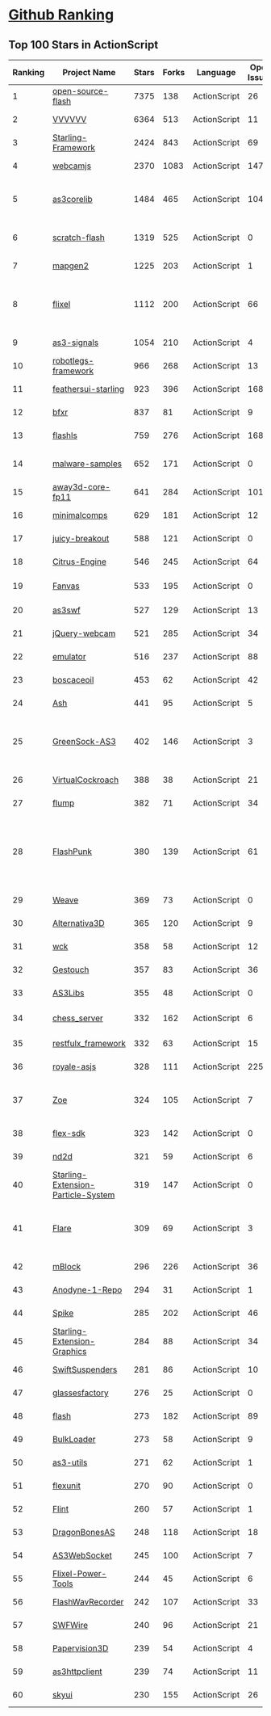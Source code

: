 [Github Ranking](../README.md)
==========

## Top 100 Stars in ActionScript

| Ranking | Project Name | Stars | Forks | Language | Open Issues | Description | Last Commit |
| ------- | ------------ | ----- | ----- | -------- | ----------- | ----------- | ----------- |
| 1 | [open-source-flash](https://github.com/open-source-flash/open-source-flash) | 7375 | 138 | ActionScript | 26 | Petition to open source Flash and Shockwave spec | 2021-02-24T08:44:01Z |
| 2 | [VVVVVV](https://github.com/TerryCavanagh/VVVVVV) | 6364 | 513 | ActionScript | 11 | The source code to VVVVVV! http://thelettervsixtim.es/ | 2022-01-22T21:28:59Z |
| 3 | [Starling-Framework](https://github.com/Gamua/Starling-Framework) | 2424 | 843 | ActionScript | 69 | The Cross Platform Game Engine | 2022-01-28T16:13:37Z |
| 4 | [webcamjs](https://github.com/jhuckaby/webcamjs) | 2370 | 1083 | ActionScript | 147 | HTML5 Webcam Image Capture Library with Flash Fallback | 2020-04-22T07:50:12Z |
| 5 | [as3corelib](https://github.com/mikechambers/as3corelib) | 1484 | 465 | ActionScript | 104 |  An ActionScript 3 Library that contains a number of classes and utilities for working with ActionScript? 3. These include classes for MD5 and SHA 1 hashing, Image encoders, and JSON serialization as well as general String, Number and Date APIs. | 2015-08-31T21:13:33Z |
| 6 | [scratch-flash](https://github.com/LLK/scratch-flash) | 1319 | 525 | ActionScript | 0 | Open source version of the Scratch 2.0 project editor.  This is the basis for the online and offline versions of Scratch found on the website. | 2019-02-05T18:30:34Z |
| 7 | [mapgen2](https://github.com/amitp/mapgen2) | 1225 | 203 | ActionScript | 1 | Map generator for games. Generates island maps with a focus on mountains, rivers, coastlines. | 2017-08-24T04:32:19Z |
| 8 | [flixel](https://github.com/AdamAtomic/flixel) | 1112 | 200 | ActionScript | 66 | flixel is a free Actionscript (Flash) library that I distilled from a variety of Flash games that I've worked on over the last couple years, including Gravity Hook, Fathom and Canabalt.  It's primary function is to provide some useful base classes that you can extend to make your own game objects. | 2015-11-05T01:35:36Z |
| 9 | [as3-signals](https://github.com/robertpenner/as3-signals) | 1054 | 210 | ActionScript | 4 | Signals is a new approach for AS3 events, inspired by C# events and signals/slots in Qt.  | 2018-10-11T10:29:32Z |
| 10 | [robotlegs-framework](https://github.com/robotlegs/robotlegs-framework) | 966 | 268 | ActionScript | 13 | An ActionScript 3 application framework for Flash and Flex | 2020-06-16T09:09:56Z |
| 11 | [feathersui-starling](https://github.com/feathersui/feathersui-starling) | 923 | 396 | ActionScript | 168 | User interface components for Starling Framework and Adobe AIR | 2021-11-19T19:11:24Z |
| 12 | [bfxr](https://github.com/increpare/bfxr) | 837 | 81 | ActionScript | 9 | Flash + AIR sound effects generator.   Based on Sfxr. | 2021-06-17T15:56:58Z |
| 13 | [flashls](https://github.com/mangui/flashls) | 759 | 276 | ActionScript | 168 | HLS Flash Plugin/Player (Chromeless,OSMF,FlowPlayer,mediaelement.js,video.js,Clappr) | 2018-11-19T15:02:08Z |
| 14 | [malware-samples](https://github.com/InQuest/malware-samples) | 652 | 171 | ActionScript | 0 | A collection of malware samples and relevant dissection information, most probably referenced from http://blog.inquest.net | 2021-08-23T21:48:41Z |
| 15 | [away3d-core-fp11](https://github.com/away3d/away3d-core-fp11) | 641 | 284 | ActionScript | 101 | Away3D engine for Flash Player 11 | 2017-05-11T02:34:54Z |
| 16 | [minimalcomps](https://github.com/minimalcomps/minimalcomps) | 629 | 181 | ActionScript | 12 | Minimal ActionScript 3.0 UI Components for Flash | 2021-06-05T02:06:39Z |
| 17 | [juicy-breakout](https://github.com/grapefrukt/juicy-breakout) | 588 | 121 | ActionScript | 0 | None | 2017-03-24T07:51:44Z |
| 18 | [Citrus-Engine](https://github.com/DaVikingCode/Citrus-Engine) | 546 | 245 | ActionScript | 64 | Modern AS3 Game Engine | 2018-08-20T12:13:13Z |
| 19 | [Fanvas](https://github.com/Tencent/Fanvas) | 533 | 195 | ActionScript | 0 | Fanvas，一键把swf转为html5 canvas动画。 Fanvas is a tool which can turn flash into canvas animation with just one key! | 2019-10-24T03:48:59Z |
| 20 | [as3swf](https://github.com/claus/as3swf) | 527 | 129 | ActionScript | 13 | Low level Actionscript 3 library to parse, create, modify and publish SWF files. | 2018-02-21T01:19:53Z |
| 21 | [jQuery-webcam](https://github.com/infusion/jQuery-webcam) | 521 | 285 | ActionScript | 34 | A webcam wrapper plugin for jQuery | 2017-10-26T18:02:48Z |
| 22 | [emulator](https://github.com/nesbox/emulator) | 516 | 237 | ActionScript | 88 | Emulator of NES, Super Nintendo, Sega Mega Drive, GameBoy video consoles | 2015-08-02T12:15:51Z |
| 23 | [boscaceoil](https://github.com/TerryCavanagh/boscaceoil) | 453 | 62 | ActionScript | 42 | A simple music making program | 2021-08-29T14:38:11Z |
| 24 | [Ash](https://github.com/richardlord/Ash) | 441 | 95 | ActionScript | 5 | An Actionscript 3 entity system framework for game development | 2017-04-16T17:52:51Z |
| 25 | [GreenSock-AS3](https://github.com/greensock/GreenSock-AS3) | 402 | 146 | ActionScript | 3 | Public repository for GreenSock's ActionScript 3 libraries like GSAP (TweenLite, TweenMax, etc.) and LoaderMax. For AS2, see the GreenSock-AS2 repository and for JavaScript, see the GreenSock-JS repository. Main site: http://www.greensock.com | 2019-05-29T16:49:47Z |
| 26 | [VirtualCockroach](https://github.com/FerryYoungFan/VirtualCockroach) | 388 | 38 | ActionScript | 21 | 一只蟑螂桌面“宠物” Cockroach Desktop "Pet" | 2019-09-24T09:47:41Z |
| 27 | [flump](https://github.com/tconkling/flump) | 382 | 71 | ActionScript | 34 | Exports Flash .FLAs to GPU-friendly formats | 2020-01-27T18:53:00Z |
| 28 | [FlashPunk](https://github.com/useflashpunk/FlashPunk) | 380 | 139 | ActionScript | 61 | A free ActionScript 3 library designed for developing 2D Flash games. It provides you with a fast, clean framework to prototype and develop your games in. This means that most of the dirty work (timestep, animation, input, and collision to name a few) is already coded for you and ready to go, giving you more time and energy to concentrate on the design and testing of your game.  | 2016-03-31T05:56:47Z |
| 29 | [Weave](https://github.com/WeaveTeam/Weave) | 369 | 73 | ActionScript | 0 | Weave (Web-based Analysis and Visualization Environment) | 2019-01-06T02:11:59Z |
| 30 | [Alternativa3D](https://github.com/AlternativaPlatform/Alternativa3D) | 365 | 120 | ActionScript | 9 | Alternativa3D Flash GPU accelerated 3D engine | 2017-06-20T16:30:59Z |
| 31 | [wck](https://github.com/jesses/wck) | 358 | 58 | ActionScript | 12 | Box2d Flash Alchemy Port + World Construction Kit (AS3 Physics Engine) | 2015-09-01T06:23:50Z |
| 32 | [Gestouch](https://github.com/fljot/Gestouch) | 357 | 83 | ActionScript | 36 | Gestouch: multitouch gesture recognition library for Flash (ActionScript) development. | 2016-03-01T17:49:07Z |
| 33 | [AS3Libs](https://github.com/gskinner/AS3Libs) | 355 | 48 | ActionScript | 0 | A collection of AS3 libraries and sketches that I have built over the years. | 2021-08-25T12:08:46Z |
| 34 | [chess_server](https://github.com/YKPublicGame/chess_server) | 332 | 162 | ActionScript | 6 | 开源棋牌服务器框架，使用skynet，网络协议使用pbc版的protobuf，数据库使用mongodb。 | 2018-11-12T12:14:17Z |
| 35 | [restfulx_framework](https://github.com/dima/restfulx_framework) | 332 | 63 | ActionScript | 15 | The RESTful way to develop Adobe Flex and AIR applications. | 2011-09-19T14:22:50Z |
| 36 | [royale-asjs](https://github.com/apache/royale-asjs) | 328 | 111 | ActionScript | 225 | Apache Royale ASJS | 2022-01-30T13:42:28Z |
| 37 | [Zoe](https://github.com/CreateJS/Zoe) | 324 | 105 | ActionScript | 7 | Zoë is an open source tool for generating spritesheet images and frame data from SWF files. It enables illustrators to maintain a familiar workflow while generating animations for EaselJS and other formats. | 2015-09-01T06:54:47Z |
| 38 | [flex-sdk](https://github.com/apache/flex-sdk) | 323 | 142 | ActionScript | 0 | Mirror of Apache Flex SDK | 2021-03-16T22:15:38Z |
| 39 | [nd2d](https://github.com/lrrrs/nd2d) | 321 | 59 | ActionScript | 6 | A Flash Molehill (Stage3D) GPU accelerated 2D game engine | 2015-09-29T08:13:02Z |
| 40 | [Starling-Extension-Particle-System](https://github.com/Gamua/Starling-Extension-Particle-System) | 319 | 147 | ActionScript | 0 | A particle system for the Starling framework, compatible with the "Particle Designer" from 71squared.com | 2021-01-12T09:40:50Z |
| 41 | [Flare](https://github.com/prefuse/Flare) | 309 | 69 | ActionScript | 3 | Flare is an ActionScript library for creating visualizations that run in the Adobe Flash Player. From basic charts and graphs to complex interactive graphics, the toolkit supports data management, visual encoding, animation, and interaction techniques.  | 2012-08-02T16:28:23Z |
| 42 | [mBlock](https://github.com/Makeblock-official/mBlock) | 296 | 226 | ActionScript | 36 | base on scratch offline v2.0 by MIT, Learn more from Makeblock official website | 2017-02-27T12:06:22Z |
| 43 | [Anodyne-1-Repo](https://github.com/analgesicproductions/Anodyne-1-Repo) | 294 | 31 | ActionScript | 1 | Anodyne 1 Source Code | 2020-11-02T04:41:30Z |
| 44 | [Spike](https://github.com/SpikeApp/Spike) | 285 | 202 | ActionScript | 46 | Get The Most Out Of Your CGM Transmitter | 2020-11-25T07:06:05Z |
| 45 | [Starling-Extension-Graphics](https://github.com/StarlingGraphics/Starling-Extension-Graphics) | 284 | 88 | ActionScript | 34 | flash.display.Graphics style extension for the Starling Flash GPU rendering framework | 2017-03-24T17:58:53Z |
| 46 | [SwiftSuspenders](https://github.com/tschneidereit/SwiftSuspenders) | 281 | 86 | ActionScript | 10 |   NOTE: Find the offical repo at http://github.com/robotlegs/swiftsuspenders | 2013-03-22T00:52:32Z |
| 47 | [glassesfactory](https://github.com/glassesfactory/glassesfactory) | 276 | 25 | ActionScript | 0 | 俺々ライブラリ | 2016-08-07T10:39:48Z |
| 48 | [flash](https://github.com/flowplayer/flash) | 273 | 182 | ActionScript | 89 | Flowplayer Flash, the video player for the Web | 2016-01-30T06:52:46Z |
| 49 | [BulkLoader](https://github.com/arthur-debert/BulkLoader) | 273 | 58 | ActionScript | 9 | A bulk loading library for Actionscript. | 2015-08-31T21:13:30Z |
| 50 | [as3-utils](https://github.com/as3/as3-utils) | 271 | 62 | ActionScript | 1 | reusable package-level functions that solve common problems | 2013-06-04T01:12:41Z |
| 51 | [flexunit](https://github.com/flexunit/flexunit) | 270 | 90 | ActionScript | 0 | Open source repository for FlexUnit project for Actionscript 3 and Flex projects. | 2014-01-16T19:35:45Z |
| 52 | [Flint](https://github.com/richardlord/Flint) | 260 | 57 | ActionScript | 1 | Actionscript 3 Particle Engine for Flash and Flex | 2017-04-16T17:59:55Z |
| 53 | [DragonBonesAS](https://github.com/DragonBones/DragonBonesAS) | 248 | 118 | ActionScript | 18 | DragonBones ActionScript Runtime | 2017-08-30T09:09:03Z |
| 54 | [AS3WebSocket](https://github.com/theturtle32/AS3WebSocket) | 245 | 100 | ActionScript | 7 | ActionScript 3 WebSocket client implementation for the final WebSocket Draft RFC6455 | 2016-09-22T20:13:57Z |
| 55 | [Flixel-Power-Tools](https://github.com/photonstorm/Flixel-Power-Tools) | 244 | 45 | ActionScript | 6 | The Flixel Power Tools are a set of plug-ins for Flixel 2.5+ to assist with your game development | 2013-11-28T02:35:08Z |
| 56 | [FlashWavRecorder](https://github.com/michalstocki/FlashWavRecorder) | 242 | 107 | ActionScript | 33 | Simple flash file for recording audio and saving as a WAV | 2016-10-25T15:21:38Z |
| 57 | [SWFWire](https://github.com/magicalhobo/SWFWire) | 240 | 96 | ActionScript | 21 | Flash Development Tools | 2018-09-10T06:08:34Z |
| 58 | [Papervision3D](https://github.com/Papervision3D/Papervision3D) | 239 | 54 | ActionScript | 4 | A Real-Time 3D Engine for Flash Player 10 | 2009-11-17T02:21:30Z |
| 59 | [as3httpclient](https://github.com/gabriel/as3httpclient) | 239 | 74 | ActionScript | 11 | HTTP Client for AS3 | 2021-11-03T03:04:15Z |
| 60 | [skyui](https://github.com/schlangster/skyui) | 230 | 155 | ActionScript | 26 | SkyUI interface mod for Skyrim. | 2021-05-02T13:56:54Z |


